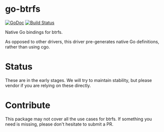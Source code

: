 # go-btrfs
[![GoDoc](https://godoc.org/github.com/stevvooe/go-btrfs?status.svg)](https://godoc.org/github.com/stevvooe/go-btrfs) [![Build Status](https://travis-ci.org/stevvooe/go-btrfs.svg?branch=master)](https://travis-ci.org/stevvooe/go-btrfs)

Native Go bindings for btrfs.

As opposed to other drivers, this driver pre-generates native Go definitions,
rather than using cgo.

# Status

These are in the early stages. We will try to maintain stability, but please
vendor if you are relying on these directly.

# Contribute

This package may not cover all the use cases for btrfs. If something you need
is missing, please don't hesitate to submit a PR.
